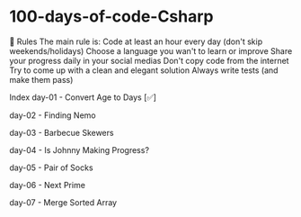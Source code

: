 # 100-days-of-code-Csharp

🚩 Rules
The main rule is: 
Code at least an hour every day (don't skip weekends/holidays)
Choose a language you wan't to learn or improve
Share your progress daily in your social medias
Don't copy code from the internet
Try to come up with a clean and elegant solution
Always write tests (and make them pass)


Index
day-01 - Convert Age to Days [✅]

day-02 - Finding Nemo

day-03 - Barbecue Skewers

day-04 - Is Johnny Making Progress?

day-05 - Pair of Socks

day-06 - Next Prime

day-07 - Merge Sorted Array

